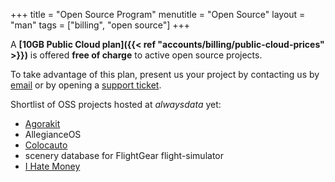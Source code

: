 +++
title = "Open Source Program"
menutitle = "Open Source"
layout = "man"
tags = ["billing", "open source"]
+++

A **[10GB Public Cloud plan]({{< ref "accounts/billing/public-cloud-prices" >}})** is offered **free of charge** to active open source projects.

To take advantage of this plan, present us your project by contacting us by [email](mailto:community@alwaysdata.com) or by opening a [support ticket](https://admin.alwaysdata.com/support/add/).

Shortlist of OSS projects hosted at *alwaysdata* yet:

- [Agorakit](https://agorakit.org/)
- AllegianceOS
- [Colocauto](https://www.colocauto.org)
- scenery database for FlightGear flight-simulator
- [I Hate Money](https://ihatemoney.org/)
